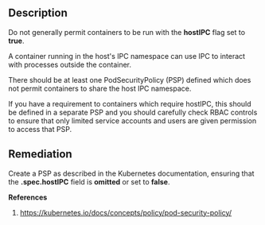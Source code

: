 ## Description

Do not generally permit containers to be run with the **hostIPC** flag set to **true**.

A container running in the host's IPC namespace can use IPC to interact with processes
outside the container.

There should be at least one PodSecurityPolicy (PSP) defined which does not permit
containers to share the host IPC namespace.

If you have a requirement to containers which require hostIPC, this should be defined in a
separate PSP and you should carefully check RBAC controls to ensure that only limited
service accounts and users are given permission to access that PSP.

## Remediation

Create a PSP as described in the Kubernetes documentation, ensuring that the **.spec.hostIPC** field is **omitted** or set to **false**.

**References**
1. https://kubernetes.io/docs/concepts/policy/pod-security-policy/